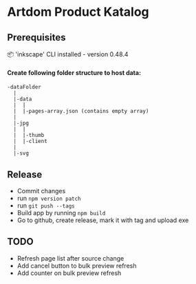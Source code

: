 # Artdom Product Katalog


## Prerequisites

📦 'inkscape' CLI installed - version 0.48.4

#### Create following folder structure to host data:
```
-dataFolder
  |
  |-data
  |  |
  |  |-pages-array.json (contains empty array)
  |
  |-jpg
  |  |
  |  |-thumb
  |  |-client
  |
  |-svg
```

## Release
- Commit changes
- run `npm version patch`
- run `git push --tags`
- Build app by running `npm build`
- Go to github, create release, mark it with tag and upload exe

## TODO
- Refresh page list after source change
- Add cancel button to bulk preview refresh
- Add counter on bulk preview refresh
